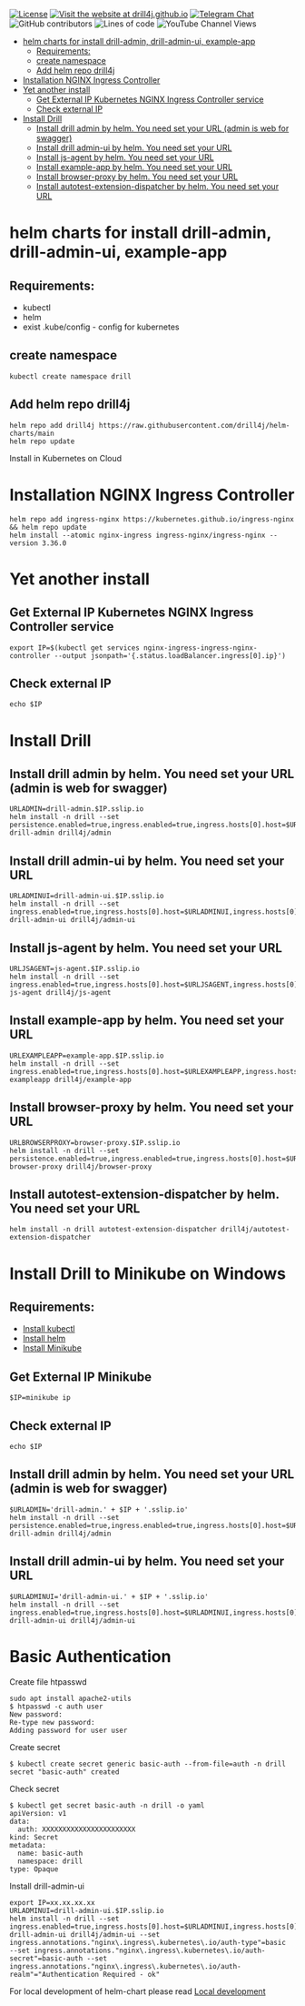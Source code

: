 [![License](https://img.shields.io/github/license/Drill4J/helm-charts)](LICENSE)
[![Visit the website at drill4j.github.io](https://img.shields.io/badge/visit-website-green.svg?logo=firefox)](https://drill4j.github.io/)
[![Telegram Chat](https://img.shields.io/badge/Chat%20on-Telegram-brightgreen.svg)](https://t.me/drill4j)  
![GitHub contributors](https://img.shields.io/github/contributors/Drill4J/helm-charts)
![Lines of code](https://img.shields.io/tokei/lines/github/Drill4J/helm-charts)
![YouTube Channel Views](https://img.shields.io/youtube/channel/views/UCJtegUnUHr0bO6icF1CYjKw?style=social)


- [helm charts for install drill-admin, drill-admin-ui, example-app](#helm-charts-for-install-drill-admin--drill-admin-ui--example-app)
  * [Requirements:](#requirements-)
  * [create namespace](#create-namespace)
  * [Add helm repo drill4j](#add-helm-repo-drill4j)
- [Installation NGINX Ingress Controller](#installation-nginx-ingress-controller)
- [Yet another install](#yet-another-install)
  * [Get External IP Kubernetes NGINX Ingress Controller service](#get-external-ip-kubernetes-nginx-ingress-controller-service)
  * [Check external IP](#check-external-ip)
- [Install Drill](#install-drill)
  * [Install drill admin by helm. You need set your URL (admin is web for swagger)](#install-drill-admin-by-helm-you-need-set-your-url--admin-is-web-for-swagger-)
  * [Install drill admin-ui by helm. You need set your URL](#install-drill-admin-ui-by-helm-you-need-set-your-url)
  * [Install js-agent by helm. You need set your URL](#install-js-agent-by-helm-you-need-set-your-url)
  * [Install example-app by helm. You need set your URL](#install-example-app-by-helm-you-need-set-your-url)
  * [Install browser-proxy by helm. You need set your URL](#install-browser-proxy-by-helm-you-need-set-your-url)
  * [Install autotest-extension-dispatcher by helm. You need set your URL](#install-autotest-extension-dispatcher-by-helm-you-need-set-your-url)


# helm charts for install drill-admin, drill-admin-ui, example-app

## Requirements:
- kubectl
- helm
- exist .kube/config - config for kubernetes

## create namespace
```
kubectl create namespace drill
```

## Add helm repo drill4j
```
helm repo add drill4j https://raw.githubusercontent.com/drill4j/helm-charts/main
helm repo update
```

Install in Kubernetes on Cloud

# Installation NGINX Ingress Controller
```
helm repo add ingress-nginx https://kubernetes.github.io/ingress-nginx && helm repo update
helm install --atomic nginx-ingress ingress-nginx/ingress-nginx --version 3.36.0
```

# Yet another install
## Get External IP Kubernetes NGINX Ingress Controller service
```
export IP=$(kubectl get services nginx-ingress-ingress-nginx-controller --output jsonpath='{.status.loadBalancer.ingress[0].ip}')
```
## Check external IP
```
echo $IP
```

# Install Drill

## Install drill admin by helm. You need set your URL (admin is web for swagger)
```
URLADMIN=drill-admin.$IP.sslip.io
helm install -n drill --set persistence.enabled=true,ingress.enabled=true,ingress.hosts[0].host=$URLADMIN,ingress.hosts[0].paths[0].path=/ drill-admin drill4j/admin
```

## Install drill admin-ui by helm. You need set your URL
```
URLADMINUI=drill-admin-ui.$IP.sslip.io
helm install -n drill --set ingress.enabled=true,ingress.hosts[0].host=$URLADMINUI,ingress.hosts[0].paths[0].path=/ drill-admin-ui drill4j/admin-ui
```

## Install js-agent by helm. You need set your URL
```
URLJSAGENT=js-agent.$IP.sslip.io
helm install -n drill --set ingress.enabled=true,ingress.hosts[0].host=$URLJSAGENT,ingress.hosts[0].paths[0].path=/ js-agent drill4j/js-agent
```

## Install example-app by helm. You need set your URL
```
URLEXAMPLEAPP=example-app.$IP.sslip.io
helm install -n drill --set ingress.enabled=true,ingress.hosts[0].host=$URLEXAMPLEAPP,ingress.hosts[0].paths[0].path=/ exampleapp drill4j/example-app
```

## Install browser-proxy by helm. You need set your URL
```
URLBROWSERPROXY=browser-proxy.$IP.sslip.io
helm install -n drill --set persistence.enabled=true,ingress.enabled=true,ingress.hosts[0].host=$URLBROWSERPROXY,ingress.hosts[0].paths[0].path=/ browser-proxy drill4j/browser-proxy
```

## Install autotest-extension-dispatcher by helm. You need set your URL
```
helm install -n drill autotest-extension-dispatcher drill4j/autotest-extension-dispatcher
```

# Install Drill to Minikube on Windows
## Requirements: 
- [Install kubectl](https://kubernetes.io/docs/tasks/tools/install-kubectl-windows/)
- [Install helm](https://helm.sh/docs/intro/install/#from-chocolatey-windows)
- [Install Minikube](https://minikube.sigs.k8s.io/docs/start/)

## Get External IP Minikube
```
$IP=minikube ip
```
## Check external IP
```
echo $IP
```

## Install drill admin by helm. You need set your URL (admin is web for swagger)
```
$URLADMIN='drill-admin.' + $IP + '.sslip.io'
helm install -n drill --set persistence.enabled=true,ingress.enabled=true,ingress.hosts[0].host=$URLADMIN,ingress.hosts[0].paths[0].path=/ drill-admin drill4j/admin
```

## Install drill admin-ui by helm. You need set your URL
```
$URLADMINUI='drill-admin-ui.' + $IP + '.sslip.io'
helm install -n drill --set ingress.enabled=true,ingress.hosts[0].host=$URLADMINUI,ingress.hosts[0].paths[0].path=/ drill-admin-ui drill4j/admin-ui
```


# Basic Authentication
Create file htpasswd
```
sudo apt install apache2-utils
$ htpasswd -c auth user
New password:
Re-type new password:
Adding password for user user
```

Create secret
```
$ kubectl create secret generic basic-auth --from-file=auth -n drill
secret "basic-auth" created
```

Check secret
```
$ kubectl get secret basic-auth -n drill -o yaml
apiVersion: v1
data:
  auth: XXXXXXXXXXXXXXXXXXXXXXX
kind: Secret
metadata:
  name: basic-auth
  namespace: drill
type: Opaque
```

Install drill-admin-ui
```
export IP=xx.xx.xx.xx
URLADMINUI=drill-admin-ui.$IP.sslip.io
helm install -n drill --set ingress.enabled=true,ingress.hosts[0].host=$URLADMINUI,ingress.hosts[0].paths[0].path=/ drill-admin-ui drill4j/admin-ui --set ingress.annotations."nginx\.ingress\.kubernetes\.io/auth-type"=basic  --set ingress.annotations."nginx\.ingress\.kubernetes\.io/auth-secret"=basic-auth --set ingress.annotations."nginx\.ingress\.kubernetes\.io/auth-realm"="Authentication Required - ok"
```

For local development of helm-chart please read [Local development](local-development.md)
